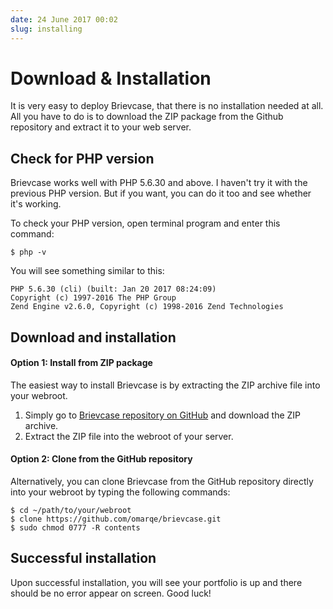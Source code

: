 ```yaml
---
date: 24 June 2017 00:02
slug: installing
---
```


# Download & Installation

It is very easy to deploy Brievcase, that there is no installation needed at all. All you have to do is to download the ZIP package from the Github repository and extract it to your web server.

## Check for PHP version

Brievcase works well with PHP 5.6.30 and above. I haven't try it with the previous PHP version. But if you want, you can do it too and see whether it's working.

To check your PHP version, open terminal program and enter this command:

```
$ php -v
```

You will see something similar to this:

```shell
PHP 5.6.30 (cli) (built: Jan 20 2017 08:24:09) 
Copyright (c) 1997-2016 The PHP Group
Zend Engine v2.6.0, Copyright (c) 1998-2016 Zend Technologies
```

## Download and installation

#### Option 1: Install from ZIP package

The easiest way to install Brievcase is by extracting the ZIP archive file into your webroot.

1. Simply go to [Brievcase repository on GitHub](https://github.com/omarqe/brievcase) and download the ZIP archive.
2. Extract the ZIP file into the webroot of your server.

#### Option 2: Clone from the GitHub repository

Alternatively, you can clone Brievcase from the GitHub repository directly into your webroot by typing the following commands:

```shell
$ cd ~/path/to/your/webroot
$ clone https://github.com/omarqe/brievcase.git
$ sudo chmod 0777 -R contents
```



## Successful installation

Upon successful installation, you will see your portfolio is up and there should be no error appear on screen. Good luck!